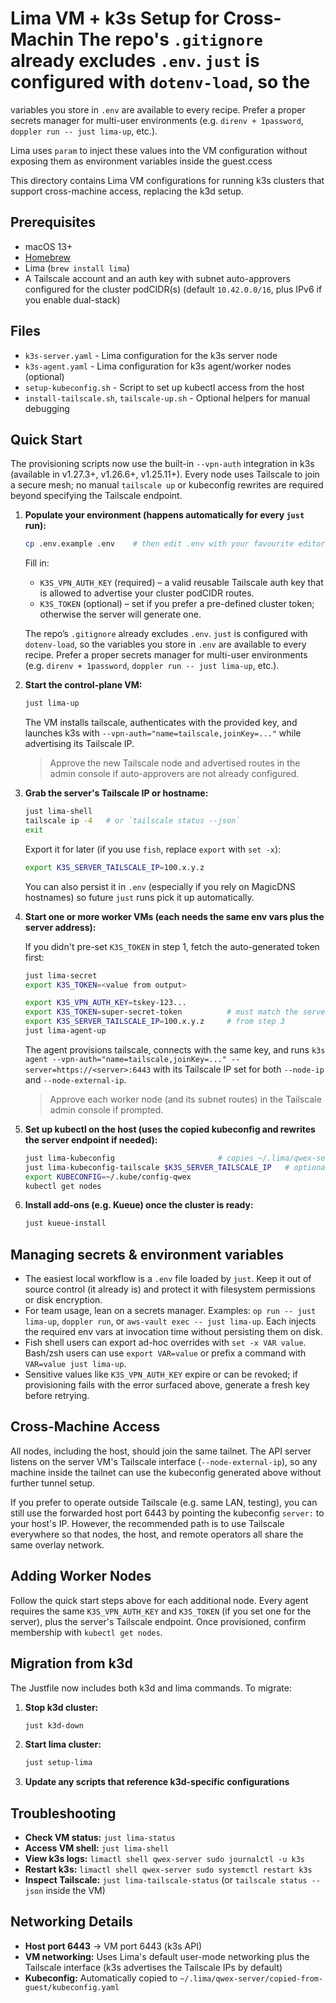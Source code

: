# Lima VM + k3s Setup for Cross-Machin   The repo's `.gitignore` already excludes `.env`. `just` is configured with `dotenv-load`, so the
   variables you store in `.env` are available to every recipe. Prefer a proper secrets manager for
   multi-user environments (e.g. `direnv + 1password`, `doppler run -- just lima-up`, etc.).

   Lima uses `param` to inject these values into the VM configuration without exposing them as
   environment variables inside the guest.ccess

This directory contains Lima VM configurations for running k3s clusters that support cross-machine access, replacing the k3d setup.

## Prerequisites

- macOS 13+
- [Homebrew](https://brew.sh)
- Lima (`brew install lima`)
- A Tailscale account and an auth key with subnet auto-approvers configured for the cluster
  podCIDR(s) (default `10.42.0.0/16`, plus IPv6 if you enable dual-stack)

## Files

- `k3s-server.yaml` - Lima configuration for the k3s server node
- `k3s-agent.yaml` - Lima configuration for k3s agent/worker nodes (optional)
- `setup-kubeconfig.sh` - Script to set up kubectl access from the host
- `install-tailscale.sh`, `tailscale-up.sh` - Optional helpers for manual debugging

## Quick Start

The provisioning scripts now use the built-in `--vpn-auth` integration in k3s (available in
v1.27.3+, v1.26.6+, v1.25.11+). Every node uses Tailscale to join a secure mesh; no manual
`tailscale up` or kubeconfig rewrites are required beyond specifying the Tailscale endpoint.

1. **Populate your environment (happens automatically for every `just` run):**

   ```bash
   cp .env.example .env    # then edit .env with your favourite editor
   ```

   Fill in:

   - `K3S_VPN_AUTH_KEY` (required) – a valid reusable Tailscale auth key that is allowed to
     advertise your cluster podCIDR routes.
   - `K3S_TOKEN` (optional) – set if you prefer a pre-defined cluster token; otherwise the server
     will generate one.

   The repo’s `.gitignore` already excludes `.env`. `just` is configured with `dotenv-load`, so the
   variables you store in `.env` are available to every recipe. Prefer a proper secrets manager for
   multi-user environments (e.g. `direnv + 1password`, `doppler run -- just lima-up`, etc.).

2. **Start the control-plane VM:**

   ```bash
   just lima-up
   ```

   The VM installs tailscale, authenticates with the provided key, and launches k3s with
   `--vpn-auth="name=tailscale,joinKey=..."` while advertising its Tailscale IP.

   > Approve the new Tailscale node and advertised routes in the admin console if auto-approvers
   > are not already configured.

3. **Grab the server's Tailscale IP or hostname:**

   ```bash
   just lima-shell
   tailscale ip -4   # or `tailscale status --json`
   exit
   ```

   Export it for later (if you use `fish`, replace `export` with `set -x`):

   ```bash
   export K3S_SERVER_TAILSCALE_IP=100.x.y.z
   ```

   You can also persist it in `.env` (especially if you rely on MagicDNS hostnames) so future
   `just` runs pick it up automatically.

4. **Start one or more worker VMs (each needs the same env vars plus the server address):**

   If you didn't pre-set `K3S_TOKEN` in step 1, fetch the auto-generated token first:

   ```bash
   just lima-secret
   export K3S_TOKEN=<value from output>
   ```

   ```bash
   export K3S_VPN_AUTH_KEY=tskey-123...
   export K3S_TOKEN=super-secret-token          # must match the server token if you set one
   export K3S_SERVER_TAILSCALE_IP=100.x.y.z     # from step 3
   just lima-agent-up
   ```

   The agent provisions tailscale, connects with the same key, and runs
   `k3s agent --vpn-auth="name=tailscale,joinKey=..." --server=https://<server>:6443` with its
   Tailscale IP set for both `--node-ip` and `--node-external-ip`.

   > Approve each worker node (and its subnet routes) in the Tailscale admin console if prompted.

5. **Set up kubectl on the host (uses the copied kubeconfig and rewrites the server endpoint if
   needed):**

   ```bash
   just lima-kubeconfig                       # copies ~/.lima/qwex-server/... into ~/.kube/config-qwex
   just lima-kubeconfig-tailscale $K3S_SERVER_TAILSCALE_IP   # optional, accepts IP or hostname
   export KUBECONFIG=~/.kube/config-qwex
   kubectl get nodes
   ```

6. **Install add-ons (e.g. Kueue) once the cluster is ready:**

   ```bash
   just kueue-install
   ```

## Managing secrets & environment variables

- The easiest local workflow is a `.env` file loaded by `just`. Keep it out of source control (it
   already is) and protect it with filesystem permissions or disk encryption.
- For team usage, lean on a secrets manager. Examples: `op run -- just lima-up`, `doppler run`, or
   `aws-vault exec -- just lima-up`. Each injects the required env vars at invocation time without
   persisting them on disk.
- Fish shell users can export ad-hoc overrides with `set -x VAR value`. Bash/zsh users can use
   `export VAR=value` or prefix a command with `VAR=value just lima-up`.
- Sensitive values like `K3S_VPN_AUTH_KEY` expire or can be revoked; if provisioning fails with the
   error surfaced above, generate a fresh key before retrying.

## Cross-Machine Access

All nodes, including the host, should join the same tailnet. The API server listens on the
server VM's Tailscale interface (`--node-external-ip`), so any machine inside the tailnet can use
the kubeconfig generated above without further tunnel setup.

If you prefer to operate outside Tailscale (e.g. same LAN, testing), you can still use the
forwarded host port 6443 by pointing the kubeconfig `server:` to your host's IP. However, the
recommended path is to use Tailscale everywhere so that nodes, the host, and remote operators all
share the same overlay network.

## Adding Worker Nodes

Follow the quick start steps above for each additional node. Every agent requires the same
`K3S_VPN_AUTH_KEY` and `K3S_TOKEN` (if you set one for the server), plus the server's Tailscale
endpoint. Once provisioned, confirm membership with `kubectl get nodes`.

## Migration from k3d

The Justfile now includes both k3d and lima commands. To migrate:

1. **Stop k3d cluster:**
   ```bash
   just k3d-down
   ```

2. **Start lima cluster:**
   ```bash
   just setup-lima
   ```

3. **Update any scripts that reference k3d-specific configurations**

## Troubleshooting

- **Check VM status:** `just lima-status`
- **Access VM shell:** `just lima-shell`
- **View k3s logs:** `limactl shell qwex-server sudo journalctl -u k3s`
- **Restart k3s:** `limactl shell qwex-server sudo systemctl restart k3s`
- **Inspect Tailscale:** `just lima-tailscale-status` (or `tailscale status --json` inside the VM)

## Networking Details

- **Host port 6443** → VM port 6443 (k3s API)
- **VM networking:** Uses Lima's default user-mode networking plus the Tailscale interface (k3s
   advertises the Tailscale IPs by default)
- **Kubeconfig:** Automatically copied to `~/.lima/qwex-server/copied-from-guest/kubeconfig.yaml`